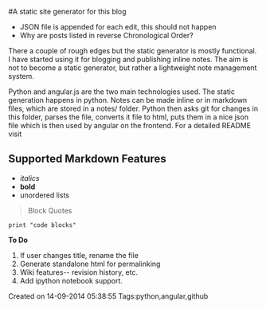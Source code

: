 #A static site generator for this blog


* JSON file is appended for each edit, this should not happen
* Why are posts listed in reverse Chronological Order?





There a couple of rough edges but the static generator is mostly functional. I have started using it for blogging and publishing inline notes. The aim is not to become a static generator, but rather a lightweight note management system. 

Python and angular.js are the two main technologies used. The static generation happens in python. Notes can be made inline or in markdown files, which are stored in a notes/ folder. Python then asks git for changes in this folder, parses the file, converts it file to html, puts them in a nice json file which is then used by angular on the frontend. For a detailed README visit 

## Supported Markdown Features

* *italics*
* __bold__
* unordered lists

>Block Quotes

```
print "code blocks"
```

__To Do__

1. If user changes title, rename the file
2. Generate standalone html for permalinking
3. Wiki features-- revision history, etc.
4. Add ipython notebook support.

Created on 14-09-2014 05:38:55
Tags:python,angular,github
